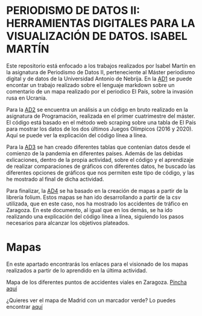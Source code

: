 # PERIODISMO DE DATOS II: HERRAMIENTAS DIGITALES PARA LA VISUALIZACIÓN DE DATOS. ISABEL MARTÍN

Este repositorio está enfocado a los trabajos realizados por Isabel Martín en la asignatura de Periodismo de Datos II, perteneciente al Máster periodismo digital y de datos de la Universidad Antonio de Nebrija.
En la [AD1](AD1.md) se puede encontar un trabajo realizado sobre el lenguaje markdown sobre un comentario de un mapa realizado por el periodico El País, sobre la invasión rusa en Ucrania. 

Para la [AD2](actividad-dirigida-2.md) se encuentra un análisis a un código en bruto realizado en la asignatura de Programación, realizada en el primer cuatrimestre del máster. El código está basado en el método web scraping sobre una tabla de El País para mostrar los datos de los dos últimos Juegos Olímpicos (2016 y 2020). Aquí se puede ver la explicación del código línea a línea.

Para la [AD3](AD3/AD3-api-covid19-pandas.md) se han creado diferentes tablas que contenían datos desde el comienzo de la pandemia en diferentes países. Además de las debidas exlicaciones, dentro de la propia actividad, sobre el código y el aprendizaje de realizar comparaciones de gráficos con diferentes datos, he buscado las diferentes opciones de gráficos que nos permiten este tipo de código, y las he mostrado al final de dicha actividad.

Para finalizar, la [AD4](AD4/AD4_api-pandas-folium.md) se ha basado en la creación de mapas a partir de la librería folium. Estos mapas se han ido desarrollando a partir de la csv utilizada, que en este caso, nos ha mostrado los accidentes de tráfico en Zaragoza. En este documento, al igual que en los demás, se ha ido realizando una explicación del código línea a línea, siguiendo los pasos necesarios para alcanzar los objetivos plateados.


# Mapas

En este apartado encontrarás los enlaces para el visionado de los mapas realizados a partir de lo aprendido en la última actividad.

Mapa de los diferentes puntos de accidentes viales en Zaragoza. [Pincha aquí](zaragoza.html)

¿Quieres ver el mapa de Madrid con un marcador verde? Lo puedes encontrar [aquí](tipo.html)



